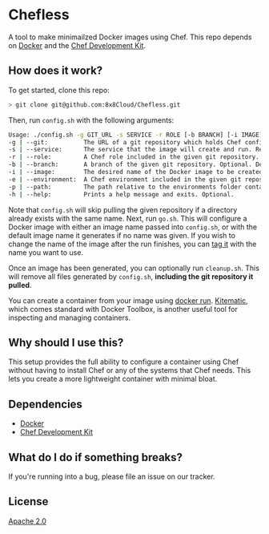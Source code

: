 # Chefless

A tool to make minimailzed Docker images using Chef. This repo depends on [Docker](https://www.docker.com/community-edition) and the [Chef Development Kit](https://downloads.chef.io/chefdk).

## How does it work?

To get started, clone this repo:

```bash
> git clone git@github.com:8x8Cloud/Chefless.git
```

Then, run `config.sh` with the following arguments:

```bash
Usage: ./config.sh -g GIT_URL -s SERVICE -r ROLE [-b BRANCH] [-i IMAGE] [-e ENVIRONMENT] [-p PATH] [-h]
-g | --git:          The URL of a git repository which holds Chef configuration data. Required.
-s | --service:      The service that the image will create and run. Required.
-r | --role:         A Chef role included in the given git repository. Required.
-b | --branch:       A branch of the given git repository. Optional. Defaults to 'develop'.
-i | --image:        The desired name of the Docker image to be created. Optional. Defaults to SERVICE-ENVIRONMENT-BRANCH.
-e | --environment:  A Chef environment included in the given git repository. Optional. Defaults to 'development'.
-p | --path:         The path relative to the environments folder containing the given environment file. Optional. Defaults to 'development'.
-h | --help:         Prints a help message and exits. Optional.
```

Note that `config.sh` will skip pulling the given repository if a directory already exists with the same name. Next, run `go.sh`. This will configure a Docker image with either an image name passed into `config.sh`, or with the default image name it generates if no name was given. If you wish to change the name of the image after the run finishes, you can [tag it](https://docs.docker.com/engine/reference/commandline/tag/) with the name you want to use. 

Once an image has been generated, you can optionally run `cleanup.sh`. This will remove all files generated by `config.sh`, **including the git repository it pulled**.

You can create a container from your image using [docker run](https://docs.docker.com/engine/reference/run/). [Kitematic](https://kitematic.com/), which comes standard with Docker Toolbox, is another useful tool for inspecting and managing containers.

## Why should I use this?

This setup provides the full ability to configure a container using Chef without having to install Chef or any of the systems that Chef needs. This lets you create a more lightweight container with minimal bloat.

## Dependencies

*  [Docker](https://www.docker.com/community-edition)
*  [Chef Development Kit](https://downloads.chef.io/chefdk)

## What do I do if something breaks?

If you're running into a bug, please file an issue on our tracker.

## License

[Apache 2.0](LICENSE.md)
